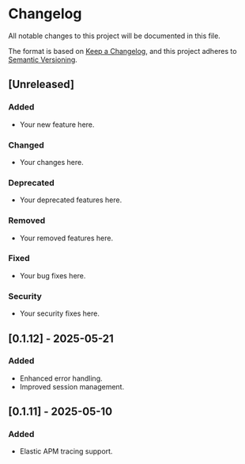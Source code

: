 # Changelog

All notable changes to this project will be documented in this file.

The format is based on [Keep a Changelog](https://keepachangelog.com/en/1.0.0/),
and this project adheres to [Semantic Versioning](https://semver.org/spec/v2.0.0.html).

## [Unreleased]

### Added
- Your new feature here.

### Changed
- Your changes here.

### Deprecated
- Your deprecated features here.

### Removed
- Your removed features here.

### Fixed
- Your bug fixes here.

### Security
- Your security fixes here.

## [0.1.12] - 2025-05-21

### Added
- Enhanced error handling.
- Improved session management.

## [0.1.11] - 2025-05-10

### Added
- Elastic APM tracing support.
